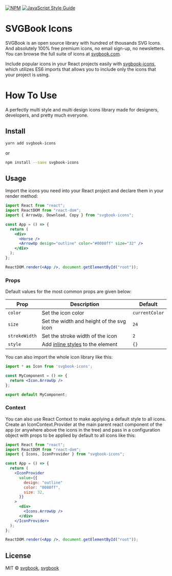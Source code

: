 [![NPM](https://img.shields.io/npm/v/svgbook-icons.svg)](https://www.npmjs.com/package/svgbook-icons) [![JavaScript Style Guide](https://img.shields.io/badge/code_style-standard-brightgreen.svg)](https://standardjs.com)

# SVGBook Icons

SVGBook is an open source library with hundred of thousands SVG Icons. And absolutely 100% free premium icons, no email sign-up, no newsletters. You can browse the full suite of icons at [svgbook.com](https://cvpaper.com).

Include popular icons in your React projects easily with [svgbook-icons](https://www.npmjs.com/package/svgbook-icons), which utilizes ES6 imports that allows you to include only the icons that your project is using.

# How To Use
A perfectly multi style and multi design icons library made for designers, developers, and pretty much everyone.

## Install

```bash
yarn add svgbook-icons
```

or

```bash
npm install --save svgbook-icons
```

## Usage
Import the icons you need into your React project and declare them in your render method:

```jsx
import React from "react";
import ReactDOM from "react-dom";
import { ArrowUp, Download, Copy } from "svgbook-icons";

const App = () => {
  return (
    <div>
      <Horse />
      <ArrowUp design="outline" color="#0080ff" size="32" />
    </div>
  );
};

ReactDOM.render(<App />, document.getElementById("root"));

```
### Props
Default values for the most common props are given below:

Prop | Description | Default
---- | ----------- | -------
`color` | Set the icon color | `currentColor`
`size` | Set the width and height of the svg icon | `24`
`strokeWidth` | Set the stroke width of the icon | `2`
`style` | Add [inline styles](https://facebook.github.io/react/tips/inline-styles.html) to the element | `{}`

You can also import the whole icon library like this:

```jsx
import * as Icon from 'svgbook-icons';

const MyComponent = () => {
  return <Icon.ArrowUp />
};

export default MyComponent;
```
### Context
You can also use React Context to make applying a default style to all icons. Create an IconContext.Provider at the main parent react component of the app (or anywhere above the icons in the tree) and pass in a configuration object with props to be applied by default to all icons like this:

```jsx
import React from "react";
import ReactDOM from "react-dom";
import { Icons, IconProvider } from "svgbook-icons";

const App = () => {
  return (
    <IconProvider
      value={{
        design: "outline"
        color: "0080ff",
        size: 32,
      }}
    >
      <div>
        <Icons.ArrowUp />
      </div>
    </IconProvider>
  );
};

ReactDOM.render(<App />, document.getElementById("root"));

```

## License

MIT © [svgbook](https://github.com/svgbook), [svgbook](https://svgbook.com)

